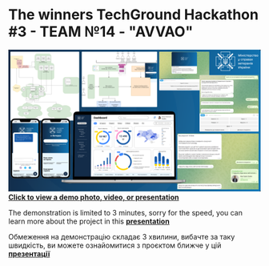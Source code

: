 # The winners TechGround Hackathon #3 - TEAM №14 - "AVVAO"
[![Click to view a demo photo, video, or presentation](https://github.com/dankozz1t/hackathon-bot/blob/main/presentation/demonstration.png)](https://drive.google.com/drive/folders/1PVUOXlf_W75ZBqjzUGIHSCNegRZRKwdt?usp=sharing)
[**Click to view a demo photo, video, or presentation**](<https://drive.google.com/drive/folders/1PVUOXlf_W75ZBqjzUGIHSCNegRZRKwdt?usp=sharing>)



The demonstration is limited to 3 minutes, sorry for the speed, you can learn more about the project in this [**presentation**](<https://docs.google.com/presentation/d/1R416l_5gw6JSGAM5pGvlc1QRmnizEBuA/edit?usp=sharing&ouid=112810710638446526534&rtpof=true&sd=true>)



Обмеження на демонстрацію складає 3 хвилини, вибачте за таку швидкість, ви можете ознайомитися з проєктом ближче у цій [**презентації**](<https://docs.google.com/presentation/d/1R416l_5gw6JSGAM5pGvlc1QRmnizEBuA/edit?usp=sharing&ouid=112810710638446526534&rtpof=true&sd=true>)
